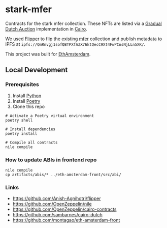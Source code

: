 # stark-mfer

Contracts for the stark mfer collection. These NFTs are listed via
a [Gradual Dutch Auction](https://www.paradigm.xyz/2022/04/gda) implementation in [Cairo](https://www.cairo-lang.org/docs/).

We used [Flipper](https://github.com/Anish-Agnihotri/flipper) to flip the existing [mfer](https://opensea.io/collection/mfers) collection and publish metadata to IPFS at `ipfs://QmRnvgj1sofQBTPXfAZX76ktQecC9Xt4FwPCnsNjLLn5XK/`.

This project was built for [EthAmsterdam](https://hack.ethglobal.com/ethamsterdam).

## Local Development

### Prerequisites

1. Install [Python](https://www.python.org/downloads/)
1. Install [Poetry](https://python-poetry.org/)
1. Clone this repo

```shell
# Activate a Poetry virtual environment
poetry shell

# Install dependencies
poetry install

# Compile all contracts
nile compile
```

### How to update ABIs in frontend repo

```shell
nile compile
cp artifacts/abis/* ../eth-amsterdam-front/src/abi/
```

### Links

- <https://github.com/Anish-Agnihotri/flipper>
- <https://github.com/OpenZeppelin/nile>
- <https://github.com/OpenZeppelin/cairo-contracts>
- <https://github.com/sambarnes/cairo-dutch>
- <https://github.com/montagao/eth-amsterdam-front>
